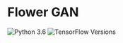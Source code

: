 # Flower GAN
![Python 3.6](https://img.shields.io/badge/python-3.6-brightgreen)
![TensorFlow Versions](https://img.shields.io/badge/TensorFlow-2.0+-blue.svg)

